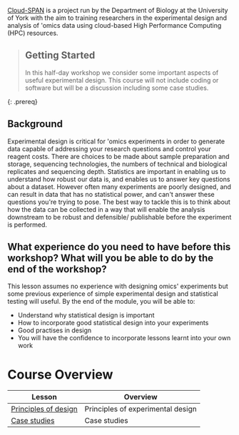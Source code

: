 ---
---
[Cloud-SPAN](https://cloud-span.york.ac.uk) is a project run by the Department of Biology at the University of York with the aim to training researchers in the experimental design and analysis of 'omics data using cloud-based High Performance Computing (HPC) resources.


> ## Getting Started
>
> In this half-day workshop we consider some important aspects of useful experimental design. This course will not include coding or software but will be a discussion including some case studies.
>
{: .prereq}

## Background
Experimental design is critical for 'omics experiments in order to generate data capable of addressing your research questions and control your reagent costs. There are choices to be made about sample preparation and storage, sequencing technologies, the numbers of technical and biological replicates and sequencing depth. Statistics are important in enabling us to understand how robust our data is, and enables us to answer key questions about a dataset. However often many experiments are poorly designed, and can result in data that has no statistical power, and can't answer these questions you're trying to pose. The best way to tackle this is to think about how the data can be collected in a way that will enable the analysis downstream to be robust and defensible/ publishable before the experiment is performed.



## What experience do you need to have before this workshop? What will you be able to do by the end of the workshop?

This lesson assumes no experience with designing omics' experiments but some previous experience of simple experimental design and statistical testing will useful.
By the end of the module, you will be able to:

- Understand why statistical design is important
- How to incorporate good statistical design into your experiments
- Good practises in design
- You will have the confidence to incorporate lessons learnt into your own work


# Course Overview

| Lesson                     | Overview |
| -------------------------- | ---------|
| [Principles of design](https://cloud-span.github.io/experimental_design01-principles/)| Principles of experimental design |
| [Case studies](https://cloud-span.github.io/experimental_design02-case-study)| Case studies |
